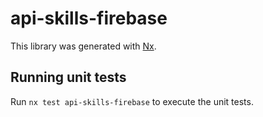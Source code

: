 # api-skills-firebase

This library was generated with [Nx](https://nx.dev).

## Running unit tests

Run `nx test api-skills-firebase` to execute the unit tests.
